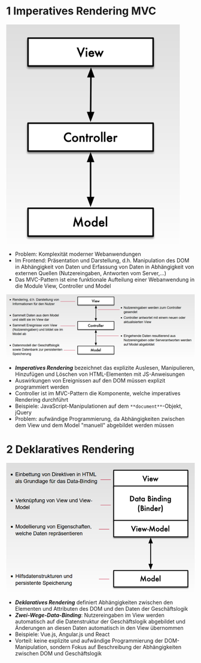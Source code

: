 

# 1 Imperatives Rendering MVC

![](image/Pasted%20image%2020241214164354.png)


- Problem: Komplexität moderner Webanwendungen
- Im Frontend: Präsentation und Darstellung, d.h. Manipulation des DOM in Abhängigkeit von Daten und Erfassung von Daten in Abhängigkeit von externen Quellen (Nutzereingaben, Antworten vom Server,...)
- Das MVC-Pattern ist eine funktionale Aufteilung einer Webanwendung in die Module View, Controller und Model

![](image/Pasted%20image%2020241214164451.png)

- **_Imperatives Rendering_** bezeichnet das explizite Auslesen, Manipulieren, Hinzufügen und Löschen von HTML-Elementen mit JS-Anweisungen
- Auswirkungen von Ereignissen auf den DOM müssen explizit programmiert werden
- Controller ist im MVC-Pattern die Komponente, welche imperatives Rendering durchführt
- Beispiele: JavaScript-Manipulationen auf dem `**document**`-Objekt, jQuery
- Problem: aufwändige Programmierung, da Abhängigkeiten zwischen dem View und dem Model "manuell" abgebildet werden müssen



# 2 Deklaratives Rendering

![](image/Pasted%20image%2020241214164935.png)

- **_Deklaratives Rendering_** definiert Abhängigkeiten zwischen den Elementen und Attributen des DOM und den Daten der Geschäftslogik
- **_Zwei-Wege-Data-Binding_**: Nutzereingaben im View werden automatisch auf die Datenstruktur der Geschäftslogik abgebildet und Änderungen an diesen Daten automatisch in den View übernommen 
- Beispiele: Vue.js, Angular.js und React
- Vorteil: keine explizite und aufwändige Programmierung der DOM-Manipulation, sondern Fokus auf Beschreibung der Abhängigkeiten zwischen DOM und Geschäftslogik
